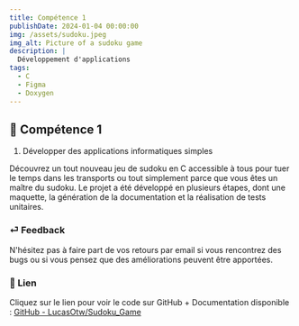 ```yaml
---
title: Compétence 1
publishDate: 2024-01-04 00:00:00
img: /assets/sudoku.jpeg
img_alt: Picture of a sudoku game
description: |
  Développement d'applications
tags:
  - C  
  - Figma
  - Doxygen
---
```


## 🎉 Compétence 1 

1) Développer des applications informatiques simples

Découvrez un tout nouveau jeu de sudoku en C accessible à tous pour tuer le temps dans les transports ou tout simplement parce que vous êtes un maître du sudoku. Le projet a été développé en plusieurs étapes, dont une maquette, la génération de la documentation et la réalisation de tests unitaires.

### ⏎ Feedback

N'hésitez pas à faire part de vos retours par email si vous rencontrez des bugs ou si vous pensez que des améliorations peuvent être apportées.

### 🔗 Lien

Cliquez sur le lien pour voir le code sur GitHub + Documentation disponible : [GitHub - LucasOtw/Sudoku_Game](https://github.com/LucasOtw/Sudoku_Game)
